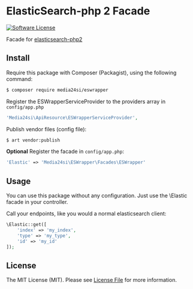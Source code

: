 # ElasticSearch-php 2 Facade

[![Software License](https://img.shields.io/badge/license-MIT-brightgreen.svg?style=flat-square)](LICENSE)

Facade for [elasticsearch-php2](https://www.elastic.co/guide/en/elasticsearch/client/php-api/2.0/index.html)

## Install

Require this package with Composer (Packagist), using the following command:

``` bash
$ composer require media24si/eswrapper
```

Register the ESWrapperServiceProvider to the providers array in `config/app.php`

``` php
'Media24si\ApiResource\ESWrapperServiceProvider',
```

Publish vendor files (config file):
``` bash
$ art vendor:publish
```

**Optional**
Register the facade in `config/app.php`:
``` php
'Elastic' => 'Media24si\ESWrapper\Facades\ESWrapper'
```

## Usage

You can use this package without any configuration. Just use the \Elastic facade in your controller.

Call your endpoints, like you would a normal elasticsearch client:
``` php
\Elastic::get([
    'index' => 'my_index',
    'type' => 'my_type',
    'id' => 'my_id'
]);
```

## License

The MIT License (MIT). Please see [License File](LICENSE.md) for more information.

[manual]: http://guzzle.readthedocs.org/en/latest/
